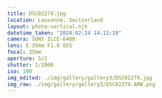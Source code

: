 ```yaml
---
title: DSC02274.jpg
location: Lausanne, Switzerland
layout: photo-vertical.njk
datetime_taken: "2024:02:24 14:12:19"
camera: SONY ILCE-6400
lens: E 35mm F1.8 OSS
focal: 35mm
aperture: 5/2
shutter: 1/2000
iso: 100
img_edited: ./img/gallery/gallery3/DSC02274.jpg
img_raw: ./img/gallery/gallery3/DSC02274.ARW.png
---
```

